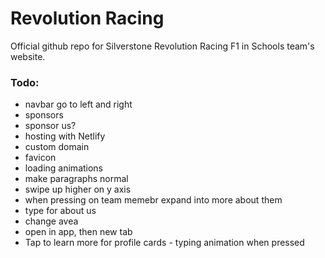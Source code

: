 # Revolution Racing
  Official github repo for Silverstone Revolution Racing F1 in Schools team's website.

### Todo:

* navbar go to left and right
* sponsors
* sponsor us?
* hosting with Netlify
* custom domain
* favicon
* loading animations
* make paragraphs normal
* swipe up higher on y axis
* when pressing on team memebr expand into more about them
* type for about us
* change avea
* open in app, then new tab
* Tap to learn more for profile cards - typing animation when pressed
